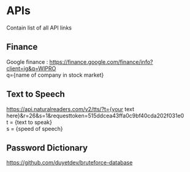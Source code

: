# APIs
Contain list of all API links

## Finance
  Google finance :
  https://finance.google.com/finance/info?client=ig&q=WIPRO <br>
  q={name of company in stock market}

## Text to Speech
  https://api.naturalreaders.com/v2/tts/?t={your text here}&r=26&s=1&requesttoken=515ddcea43ffa0c9bf40cda202f031e0 <br>
  t = {text to speak}<br>
  s = {speed of speech}

## Password Dictionary
  https://github.com/duyetdev/bruteforce-database<br>
